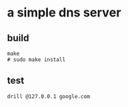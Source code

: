 # a simple dns server

## build
```
make
# sudo make install
```
## test
```
drill @127.0.0.1 google.com
```


